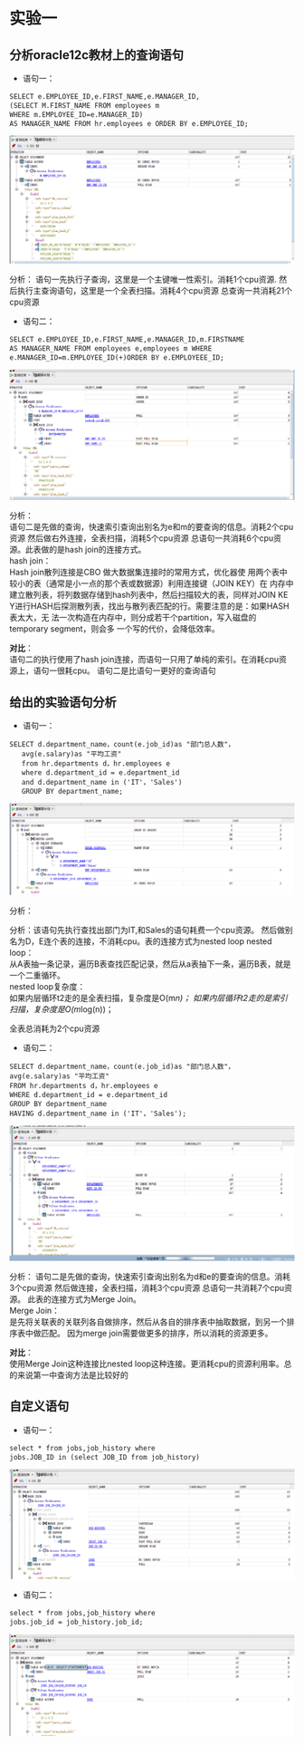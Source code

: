 # 实验一
## 分析oracle12c教材上的查询语句
- 语句一：
```
SELECT e.EMPLOYEE_ID,e.FIRST_NAME,e.MANAGER_ID,
(SELECT M.FIRST_NAME FROM employees m 
WHERE m.EMPLOYEE_ID=e.MANAGER_ID)
AS MANAGER_NAME FROM hr.employees e ORDER BY e.EMPLOYEE_ID;
``` 
![查询一的图片](select1.png "查询一的图片")



分析：
语句一先执行子查询，这里是一个主键唯一性索引。消耗1个cpu资源.
然后执行主查询语句，这里是一个全表扫描。消耗4个cpu资源
总查询一共消耗21个cpu资源

    

- 语句二：

```
SELECT e.EMPLOYEE_ID,e.FIRST_NAME,e.MANAGER_ID,m.FIRSTNAME
AS MANAGER_NAME FROM employees e,employees m WHERE
e.MANAGER_ID=m.EMPLOYEE_ID(+)ORDER BY e.EMPLOYEEE_ID;
```
![查询二的图片](select2.png "查询二的图片")



分析：  
语句二是先做的查询，快速索引查询出别名为e和m的要查询的信息。消耗2个cpu资源
然后做右外连接，全表扫描，消耗5个cpu资源
总语句一共消耗6个cpu资源。此表做的是hash join的连接方式。  
hash join：  
Hash join散列连接是CBO 做大数据集连接时的常用方式，优化器使
用两个表中较小的表（通常是小一点的那个表或数据源）利用连接键（JOIN KEY）在
内存中建立散列表，将列数据存储到hash列表中，然后扫描较大的表，同样对JOIN KE
Y进行HASH后探测散列表，找出与散列表匹配的行。需要注意的是：如果HASH表太大，无
法一次构造在内存中，则分成若干个partition，写入磁盘的temporary segment，则会多
一个写的代价，会降低效率。



**对比**：  
语句二的执行使用了hash join连接，而语句一只用了单纯的索引。在消耗cpu资源上，语句一很耗cpu。
语句二是比语句一更好的查询语句
## 给出的实验语句分析

- 语句一：

```
SELECT d.department_name，count(e.job_id)as "部门总人数"，
   avg(e.salary)as "平均工资"
   from hr.departments d，hr.employees e
   where d.department_id = e.department_id
   and d.department_name in ('IT'，'Sales')
   GROUP BY department_name;
```
![查询一的图片](select3.png "查询一的图片")

分析：


分析：该语句先执行查找出部门为IT,和Sales的语句耗费一个cpu资源。
然后做别名为D，E连个表的连接，不消耗cpu。表的连接方式为nested loop
nested loop：  
从A表抽一条记录，遍历B表查找匹配记录，然后从a表抽下一条，遍历B表，就是一个二重循环。  
nested loop复杂度：  
如果内层循环t2走的是全表扫描，复杂度是O(m*n)；
如果内层循环t2走的是索引扫描，复杂度是O(m*log(n))；

全表总消耗为2个cpu资源

- 语句二：
```
SELECT d.department_name，count(e.job_id)as "部门总人数"，
avg(e.salary)as "平均工资"
FROM hr.departments d，hr.employees e
WHERE d.department_id = e.department_id
GROUP BY department_name
HAVING d.department_name in ('IT'，'Sales');
```
![查询而的图片](select4.png "查询二的图片")

分析：
语句二是先做的查询，快速索引查询出别名为d和e的要查询的信息。消耗3个cpu资源
然后做连接，全表扫描，消耗3个cpu资源
总语句一共消耗7个cpu资源。
此表的连接方式为Merge Join。  
Merge Join：  
是先将关联表的关联列各自做排序，然后从各自的排序表中抽取数据，到另一个排序表中做匹配。
因为merge join需要做更多的排序，所以消耗的资源更多。

**对比**：  
使用Merge Join这种连接比nested loop这种连接。更消耗cpu的资源利用率。总的来说第一中查询方法是比较好的
## 自定义语句

- 语句一：  
```$xslt
select * from jobs,job_history where 
jobs.JOB_ID in (select JOB_ID from job_history)
```
![查询结果](select6.png)

- 语句二：  
```$xslt
select * from jobs,job_history where 
jobs.job_id = job_history.job_id;
```
![查询结果](select5.png)